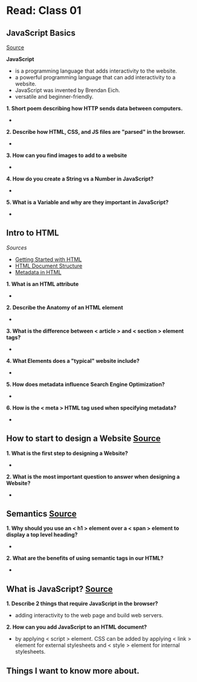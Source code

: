 # Read: Class 01

## JavaScript Basics

[Source](https://developer.mozilla.org/en-US/docs/Learn/Getting_started_with_the_web/JavaScript_basics)

**JavaScript**

- is a programming language that adds interactivity to the website. 
- a powerful programming language that can add interactivity to a website.
- JavaScript was invented by Brendan Eich.
- versatile and beginner-friendly.

**1. Short poem describing how HTTP sends data between computers.**

- 

**2. Describe how HTML, CSS, and JS files are "parsed" in the browser.**

- 

**3. How can you find images to add to a website**

- 

**4. How do you create a String vs a Number in JavaScript?**

-

**5. What is a Variable and why are they important in JavaScript?**

-

## Intro to HTML

*Sources*

- [Getting Started with HTML](https://developer.mozilla.org/en-US/docs/Learn/HTML/Introduction_to_HTML/Getting_started)
- [HTML Document Structure](https://developer.mozilla.org/en-US/docs/Learn/HTML/Introduction_to_HTML/Document_and_website_structure)
- [Metadata in HTML](https://developer.mozilla.org/en-US/docs/Learn/HTML/Introduction_to_HTML/The_head_metadata_in_HTML)

**1. What is an HTML attribute**

-

**2. Describe the Anatomy of an HTML element**

-

**3. What is the difference between < article > and < section > element tags?**

-

**4. What Elements does a "typical" website include?**

-

**5. How does metadata influence Search Engine Optimization?**

-

**6. How is the < meta > HTML tag used when specifying metadata?**

-

## How to start to design a Website [Source](https://developer.mozilla.org/en-US/docs/Learn/Common_questions/Design_and_accessibility/Thinking_before_coding)

**1. What is the first step to designing a Website?**

-

**2. What is the most important question to answer when designing a Website?**

-

## Semantics [Source](https://developer.mozilla.org/en-US/docs/Glossary/Semantics)

**1. Why should you use an < h1 > element over a < span > element to display a top level heading?**

-

**2. What are the benefits of using semantic tags in our HTML?**

- 

## What is JavaScript? [Source](https://developer.mozilla.org/en-US/docs/Learn/JavaScript/First_steps/What_is_JavaScript)

**1. Describe 2 things that require JavaScript in the browser?**

- adding interactivity to the web page and build web servers.

**2. How can you add JavaScript to an HTML document?**

- by applying < script > element. CSS can be added by applying < link > element for external stylesheets and < style > element for internal stylesheets.

## Things I want to know more about.

